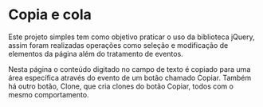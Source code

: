 # Copia e cola

Este projeto simples tem como objetivo praticar o uso da biblioteca jQuery, assim foram realizadas operações como seleção e modificação de elementos da página além do tratamento de eventos.

Nesta página o conteúdo digitado no campo de texto é copiado para uma área específica através do evento de um botão chamado Copiar. Também há outro botão, Clone, que cria clones do botão Copiar, todos com o mesmo comportamento.